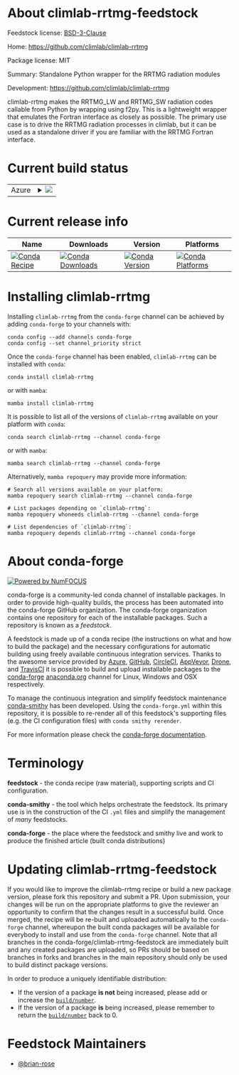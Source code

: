 About climlab-rrtmg-feedstock
=============================

Feedstock license: [BSD-3-Clause](https://github.com/conda-forge/climlab-rrtmg-feedstock/blob/main/LICENSE.txt)

Home: https://github.com/climlab/climlab-rrtmg

Package license: MIT

Summary: Standalone Python wrapper for the RRTMG radiation modules

Development: https://github.com/climlab/climlab-rrtmg

climlab-rrtmg makes the RRTMG_LW and RRTMG_SW radiation codes callable
from Python by wrapping using f2py. This is a lightweight wrapper that
emulates the Fortran interface as closely as possible. The primary use case
is to drive the RRTMG radiation processes in climlab, but it can be used as
a standalone driver if you are familiar with the RRTMG Fortran interface.


Current build status
====================


<table>
    
  <tr>
    <td>Azure</td>
    <td>
      <details>
        <summary>
          <a href="https://dev.azure.com/conda-forge/feedstock-builds/_build/latest?definitionId=15898&branchName=main">
            <img src="https://dev.azure.com/conda-forge/feedstock-builds/_apis/build/status/climlab-rrtmg-feedstock?branchName=main">
          </a>
        </summary>
        <table>
          <thead><tr><th>Variant</th><th>Status</th></tr></thead>
          <tbody><tr>
              <td>linux_64_numpy1.22python3.10.____cpython</td>
              <td>
                <a href="https://dev.azure.com/conda-forge/feedstock-builds/_build/latest?definitionId=15898&branchName=main">
                  <img src="https://dev.azure.com/conda-forge/feedstock-builds/_apis/build/status/climlab-rrtmg-feedstock?branchName=main&jobName=linux&configuration=linux%20linux_64_numpy1.22python3.10.____cpython" alt="variant">
                </a>
              </td>
            </tr><tr>
              <td>linux_64_numpy1.22python3.9.____cpython</td>
              <td>
                <a href="https://dev.azure.com/conda-forge/feedstock-builds/_build/latest?definitionId=15898&branchName=main">
                  <img src="https://dev.azure.com/conda-forge/feedstock-builds/_apis/build/status/climlab-rrtmg-feedstock?branchName=main&jobName=linux&configuration=linux%20linux_64_numpy1.22python3.9.____cpython" alt="variant">
                </a>
              </td>
            </tr><tr>
              <td>linux_64_numpy1.23python3.11.____cpython</td>
              <td>
                <a href="https://dev.azure.com/conda-forge/feedstock-builds/_build/latest?definitionId=15898&branchName=main">
                  <img src="https://dev.azure.com/conda-forge/feedstock-builds/_apis/build/status/climlab-rrtmg-feedstock?branchName=main&jobName=linux&configuration=linux%20linux_64_numpy1.23python3.11.____cpython" alt="variant">
                </a>
              </td>
            </tr><tr>
              <td>linux_64_numpy1.26python3.12.____cpython</td>
              <td>
                <a href="https://dev.azure.com/conda-forge/feedstock-builds/_build/latest?definitionId=15898&branchName=main">
                  <img src="https://dev.azure.com/conda-forge/feedstock-builds/_apis/build/status/climlab-rrtmg-feedstock?branchName=main&jobName=linux&configuration=linux%20linux_64_numpy1.26python3.12.____cpython" alt="variant">
                </a>
              </td>
            </tr><tr>
              <td>osx_64_numpy1.22python3.10.____cpython</td>
              <td>
                <a href="https://dev.azure.com/conda-forge/feedstock-builds/_build/latest?definitionId=15898&branchName=main">
                  <img src="https://dev.azure.com/conda-forge/feedstock-builds/_apis/build/status/climlab-rrtmg-feedstock?branchName=main&jobName=osx&configuration=osx%20osx_64_numpy1.22python3.10.____cpython" alt="variant">
                </a>
              </td>
            </tr><tr>
              <td>osx_64_numpy1.22python3.9.____cpython</td>
              <td>
                <a href="https://dev.azure.com/conda-forge/feedstock-builds/_build/latest?definitionId=15898&branchName=main">
                  <img src="https://dev.azure.com/conda-forge/feedstock-builds/_apis/build/status/climlab-rrtmg-feedstock?branchName=main&jobName=osx&configuration=osx%20osx_64_numpy1.22python3.9.____cpython" alt="variant">
                </a>
              </td>
            </tr><tr>
              <td>osx_64_numpy1.23python3.11.____cpython</td>
              <td>
                <a href="https://dev.azure.com/conda-forge/feedstock-builds/_build/latest?definitionId=15898&branchName=main">
                  <img src="https://dev.azure.com/conda-forge/feedstock-builds/_apis/build/status/climlab-rrtmg-feedstock?branchName=main&jobName=osx&configuration=osx%20osx_64_numpy1.23python3.11.____cpython" alt="variant">
                </a>
              </td>
            </tr><tr>
              <td>osx_64_numpy1.26python3.12.____cpython</td>
              <td>
                <a href="https://dev.azure.com/conda-forge/feedstock-builds/_build/latest?definitionId=15898&branchName=main">
                  <img src="https://dev.azure.com/conda-forge/feedstock-builds/_apis/build/status/climlab-rrtmg-feedstock?branchName=main&jobName=osx&configuration=osx%20osx_64_numpy1.26python3.12.____cpython" alt="variant">
                </a>
              </td>
            </tr><tr>
              <td>osx_arm64_numpy1.22python3.10.____cpython</td>
              <td>
                <a href="https://dev.azure.com/conda-forge/feedstock-builds/_build/latest?definitionId=15898&branchName=main">
                  <img src="https://dev.azure.com/conda-forge/feedstock-builds/_apis/build/status/climlab-rrtmg-feedstock?branchName=main&jobName=osx&configuration=osx%20osx_arm64_numpy1.22python3.10.____cpython" alt="variant">
                </a>
              </td>
            </tr><tr>
              <td>osx_arm64_numpy1.22python3.9.____cpython</td>
              <td>
                <a href="https://dev.azure.com/conda-forge/feedstock-builds/_build/latest?definitionId=15898&branchName=main">
                  <img src="https://dev.azure.com/conda-forge/feedstock-builds/_apis/build/status/climlab-rrtmg-feedstock?branchName=main&jobName=osx&configuration=osx%20osx_arm64_numpy1.22python3.9.____cpython" alt="variant">
                </a>
              </td>
            </tr><tr>
              <td>osx_arm64_numpy1.23python3.11.____cpython</td>
              <td>
                <a href="https://dev.azure.com/conda-forge/feedstock-builds/_build/latest?definitionId=15898&branchName=main">
                  <img src="https://dev.azure.com/conda-forge/feedstock-builds/_apis/build/status/climlab-rrtmg-feedstock?branchName=main&jobName=osx&configuration=osx%20osx_arm64_numpy1.23python3.11.____cpython" alt="variant">
                </a>
              </td>
            </tr><tr>
              <td>osx_arm64_numpy1.26python3.12.____cpython</td>
              <td>
                <a href="https://dev.azure.com/conda-forge/feedstock-builds/_build/latest?definitionId=15898&branchName=main">
                  <img src="https://dev.azure.com/conda-forge/feedstock-builds/_apis/build/status/climlab-rrtmg-feedstock?branchName=main&jobName=osx&configuration=osx%20osx_arm64_numpy1.26python3.12.____cpython" alt="variant">
                </a>
              </td>
            </tr>
          </tbody>
        </table>
      </details>
    </td>
  </tr>
</table>

Current release info
====================

| Name | Downloads | Version | Platforms |
| --- | --- | --- | --- |
| [![Conda Recipe](https://img.shields.io/badge/recipe-climlab--rrtmg-green.svg)](https://anaconda.org/conda-forge/climlab-rrtmg) | [![Conda Downloads](https://img.shields.io/conda/dn/conda-forge/climlab-rrtmg.svg)](https://anaconda.org/conda-forge/climlab-rrtmg) | [![Conda Version](https://img.shields.io/conda/vn/conda-forge/climlab-rrtmg.svg)](https://anaconda.org/conda-forge/climlab-rrtmg) | [![Conda Platforms](https://img.shields.io/conda/pn/conda-forge/climlab-rrtmg.svg)](https://anaconda.org/conda-forge/climlab-rrtmg) |

Installing climlab-rrtmg
========================

Installing `climlab-rrtmg` from the `conda-forge` channel can be achieved by adding `conda-forge` to your channels with:

```
conda config --add channels conda-forge
conda config --set channel_priority strict
```

Once the `conda-forge` channel has been enabled, `climlab-rrtmg` can be installed with `conda`:

```
conda install climlab-rrtmg
```

or with `mamba`:

```
mamba install climlab-rrtmg
```

It is possible to list all of the versions of `climlab-rrtmg` available on your platform with `conda`:

```
conda search climlab-rrtmg --channel conda-forge
```

or with `mamba`:

```
mamba search climlab-rrtmg --channel conda-forge
```

Alternatively, `mamba repoquery` may provide more information:

```
# Search all versions available on your platform:
mamba repoquery search climlab-rrtmg --channel conda-forge

# List packages depending on `climlab-rrtmg`:
mamba repoquery whoneeds climlab-rrtmg --channel conda-forge

# List dependencies of `climlab-rrtmg`:
mamba repoquery depends climlab-rrtmg --channel conda-forge
```


About conda-forge
=================

[![Powered by
NumFOCUS](https://img.shields.io/badge/powered%20by-NumFOCUS-orange.svg?style=flat&colorA=E1523D&colorB=007D8A)](https://numfocus.org)

conda-forge is a community-led conda channel of installable packages.
In order to provide high-quality builds, the process has been automated into the
conda-forge GitHub organization. The conda-forge organization contains one repository
for each of the installable packages. Such a repository is known as a *feedstock*.

A feedstock is made up of a conda recipe (the instructions on what and how to build
the package) and the necessary configurations for automatic building using freely
available continuous integration services. Thanks to the awesome service provided by
[Azure](https://azure.microsoft.com/en-us/services/devops/), [GitHub](https://github.com/),
[CircleCI](https://circleci.com/), [AppVeyor](https://www.appveyor.com/),
[Drone](https://cloud.drone.io/welcome), and [TravisCI](https://travis-ci.com/)
it is possible to build and upload installable packages to the
[conda-forge](https://anaconda.org/conda-forge) [anaconda.org](https://anaconda.org/)
channel for Linux, Windows and OSX respectively.

To manage the continuous integration and simplify feedstock maintenance
[conda-smithy](https://github.com/conda-forge/conda-smithy) has been developed.
Using the ``conda-forge.yml`` within this repository, it is possible to re-render all of
this feedstock's supporting files (e.g. the CI configuration files) with ``conda smithy rerender``.

For more information please check the [conda-forge documentation](https://conda-forge.org/docs/).

Terminology
===========

**feedstock** - the conda recipe (raw material), supporting scripts and CI configuration.

**conda-smithy** - the tool which helps orchestrate the feedstock.
                   Its primary use is in the construction of the CI ``.yml`` files
                   and simplify the management of *many* feedstocks.

**conda-forge** - the place where the feedstock and smithy live and work to
                  produce the finished article (built conda distributions)


Updating climlab-rrtmg-feedstock
================================

If you would like to improve the climlab-rrtmg recipe or build a new
package version, please fork this repository and submit a PR. Upon submission,
your changes will be run on the appropriate platforms to give the reviewer an
opportunity to confirm that the changes result in a successful build. Once
merged, the recipe will be re-built and uploaded automatically to the
`conda-forge` channel, whereupon the built conda packages will be available for
everybody to install and use from the `conda-forge` channel.
Note that all branches in the conda-forge/climlab-rrtmg-feedstock are
immediately built and any created packages are uploaded, so PRs should be based
on branches in forks and branches in the main repository should only be used to
build distinct package versions.

In order to produce a uniquely identifiable distribution:
 * If the version of a package **is not** being increased, please add or increase
   the [``build/number``](https://docs.conda.io/projects/conda-build/en/latest/resources/define-metadata.html#build-number-and-string).
 * If the version of a package **is** being increased, please remember to return
   the [``build/number``](https://docs.conda.io/projects/conda-build/en/latest/resources/define-metadata.html#build-number-and-string)
   back to 0.

Feedstock Maintainers
=====================

* [@brian-rose](https://github.com/brian-rose/)

